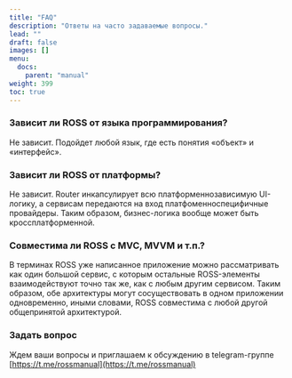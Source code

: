 ```yaml
---
title: "FAQ"
description: "Ответы на часто задаваемые вопросы."
lead: ""
draft: false
images: []
menu:
  docs:
    parent: "manual"
weight: 399
toc: true
---
```


### Зависит ли ROSS от языка программирования?
Не зависит. Подойдет любой язык, где есть понятия «объект» и «интерфейс».

### Зависит ли ROSS от платформы?
Не зависит. Router инкапсулирует всю платформеннозависимую UI-логику, а сервисам передаются на вход платфоменноспецифичные провайдеры. Таким образом, бизнес-логика вообще может быть кроссплатформенной.

### Совместима ли ROSS с MVC, MVVM и т.п.?
В терминах ROSS уже написанное приложение можно рассматривать как один большой сервис, с которым остальные ROSS-элементы взаимодействуют точно так же, как с любым другим сервисом. Таким образом, обе архитектуры могут сосуществовать в одном приложении одновременно, иными словами, ROSS совместима с любой другой общепринятой архитектурой. 

### Задать вопрос
Ждем ваши вопросы и приглашаем к обсуждению в telegram-группе [https://t.me/rossmanual](https://t.me/rossmanual)
